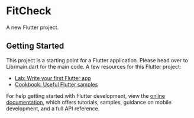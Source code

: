 # FitCheck

A new Flutter project.

## Getting Started

This project is a starting point for a Flutter application.
Please head over to Lib/main.dart for the main code.
A few resources for this Flutter project:

- [Lab: Write your first Flutter app](https://docs.flutter.dev/get-started/codelab)
- [Cookbook: Useful Flutter samples](https://docs.flutter.dev/cookbook)

For help getting started with Flutter development, view the
[online documentation](https://docs.flutter.dev/), which offers tutorials,
samples, guidance on mobile development, and a full API reference.

